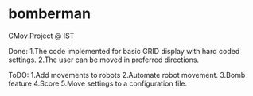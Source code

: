 bomberman
=========

CMov Project @ IST

Done:
1.The code implemented for basic GRID display with hard coded settings.
2.The user can be moved in preferred directions.

ToDO:
1.Add movements to robots
2.Automate robot movement.
3.Bomb feature
4.Score
5.Move settings to a configuration file.

